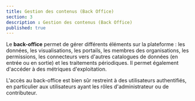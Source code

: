 ```yaml
---
title: Gestion des contenus (Back Office)
section: 3
description : Gestion des contenus (Back Office)
published: true
---
```


Le **back-office** permet de gérer différents éléments sur la plateforme :  les données, les visualisations, les portails, les membres des organisations, les permissions, les connecteurs vers d'autres catalogues de données (en entrée ou en sortie) et les traitements périodiques. Il permet également d'accéder à des métriques d'exploitation.

L'accès au back-office est bien sûr restreint à des utilisateurs authentifiés, en particulier aux utilisateurs ayant les rôles d'administrateur ou de contributeur.
